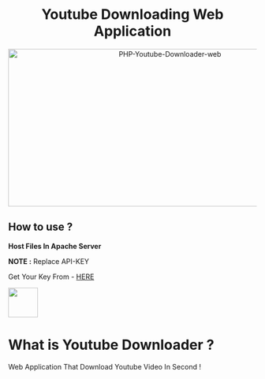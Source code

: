 
<h1 align="center">Youtube Downloading Web Application</h3>
<p align="center">
  <a href="https://github.com/AshinsanaInduwara/PHP-Youtube-Downloader-web">
  <img src="https://socialify.git.ci/AshinsanaInduwara/PHP-Youtube-Downloader-web/image?forks=1&language=1&owner=1&pattern=Charlie%20Brown&pulls=1&stargazers=1&theme=Dark" alt="PHP-Youtube-Downloader-web" width="640" height="320" />
  </a>
</p>

## How to use ?
 
**Host Files In Apache Server**

**NOTE :** Replace API-KEY 

Get Your Key From - <a href="https://developers.google.com/youtube/v3">HERE </a>

<a href="https://cloud.google.com/"><img src="https://camo.githubusercontent.com/582944f6627732531ce1a2e20ad43538d1896e16a5f159ea28fd137dbb8e798a/68747470733a2f2f7777772e766563746f726c6f676f2e7a6f6e652f6c6f676f732f676f6f676c655f636c6f75642f676f6f676c655f636c6f75642d69636f6e2e737667" width="60px" height="60px"/></a>


# What is Youtube Downloader ?
Web Application That Download Youtube Video In Second !

